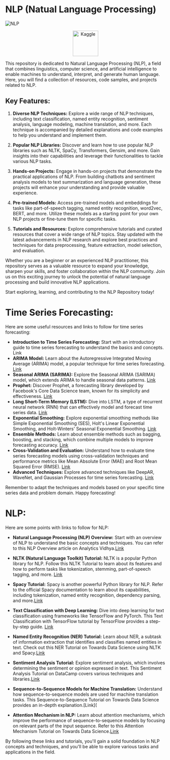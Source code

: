# **NLP (Natual Language Processing)**

![NLP](https://github.com/Ramakm/NLP/assets/8182816/a9056eb0-3fc4-4fa9-ba05-3ebed4f00b47,{:width="50px"})

<p align="center">
  <a href="[NLP](https://www.kaggle.com/code/ramakrushnamohapatra/nlp-syntactic-processing)">
    <img src="https://img.shields.io/badge/-Kaggle-blue?style=flat&logo=kaggle" alt="Kaggle" width="80">
  </a>
</p>

This repository is dedicated to Natural Language Processing (NLP), a field that combines linguistics, computer science, and artificial intelligence to enable machines to understand, interpret, and generate human language. Here, you will find a collection of resources, code samples, and projects related to NLP.

## **Key Features:**

1. **Diverse NLP Techniques:** Explore a wide range of NLP techniques, including text classification, named entity recognition, sentiment analysis, language modeling, machine translation, and more. Each technique is accompanied by detailed explanations and code examples to help you understand and implement them.

2. **Popular NLP Libraries:** Discover and learn how to use popular NLP libraries such as NLTK, SpaCy, Transformers, Gensim, and more. Gain insights into their capabilities and leverage their functionalities to tackle various NLP tasks.

3. **Hands-on Projects:** Engage in hands-on projects that demonstrate the practical applications of NLP. From building chatbots and sentiment analysis models to text summarization and language generation, these projects will enhance your understanding and provide valuable experience.

4. **Pre-trained Models:** Access pre-trained models and embeddings for tasks like part-of-speech tagging, named entity recognition, word2vec, BERT, and more. Utilize these models as a starting point for your own NLP projects or fine-tune them for specific tasks.

5. **Tutorials and Resources:** Explore comprehensive tutorials and curated resources that cover a wide range of NLP topics. Stay updated with the latest advancements in NLP research and explore best practices and techniques for data preprocessing, feature extraction, model selection, and evaluation.

Whether you are a beginner or an experienced NLP practitioner, this repository serves as a valuable resource to expand your knowledge, sharpen your skills, and foster collaboration within the NLP community. Join us on this exciting journey to unlock the potential of natural language processing and build innovative NLP applications.

Start exploring, learning, and contributing to the NLP Repository today!

# **Time Series Forecasting:**

Here are some useful resources and links to follow for time series forecasting:

* **Introduction to Time Series Forecasting:** Start with an introductory guide to time series forecasting to understand the basics and concepts. Link
* **ARIMA Model:** Learn about the Autoregressive Integrated Moving Average (ARIMA) model, a popular technique for time series forecasting. [Link](https://machinelearningmastery.com/arima-for-time-series-forecasting-with-python/)
* **Seasonal ARIMA (SARIMA):** Explore the Seasonal ARIMA (SARIMA) model, which extends ARIMA to handle seasonal data patterns. [Link](https://towardsdatascience.com/an-end-to-end-project-on-time-series-analysis-and-forecasting-with-python-4835e6bf050b)
* **Prophet:** Discover Prophet, a forecasting library developed by Facebook's Core Data Science team, known for its simplicity and effectiveness. [Link](https://facebook.github.io/prophet/)
* **Long Short-Term Memory (LSTM):** Dive into LSTM, a type of recurrent neural network (RNN) that can effectively model and forecast time series data. [Link](https://machinelearningmastery.com/how-to-develop-lstm-models-for-time-series-forecasting/)
* **Exponential Smoothing:** Explore exponential smoothing methods like Simple Exponential Smoothing (SES), Holt's Linear Exponential Smoothing, and Holt-Winters' Seasonal Exponential Smoothing. [Link](https://machinelearningmastery.com/time-series-forecasting-performance-measures-with-python/)
* **Ensemble Methods:** Learn about ensemble methods such as bagging, boosting, and stacking, which combine multiple models to improve forecasting accuracy. [Link](https://www.toptal.com/machine-learning/ensemble-methods-machine-learning)
* **Cross-Validation and Evaluation:** Understand how to evaluate time series forecasting models using cross-validation techniques and performance metrics like Mean Absolute Error (MAE) and Root Mean Squared Error (RMSE). [Link](https://machinelearningmastery.com/time-series-forecasting-performance-measures-with-python/)
* **Advanced Techniques:** Explore advanced techniques like DeepAR, WaveNet, and Gaussian Processes for time series forecasting. 
[Link](https://towardsdatascience.com/deepar-mastering-time-series-forecasting-with-deep-learning-bc717771ce85)

Remember to adapt the techniques and models based on your specific time series data and problem domain. Happy forecasting!

# **NLP:**

Here are some points with links to follow for NLP:

* **Natural Language Processing (NLP) Overview:** Start with an overview of NLP to understand the basic concepts and techniques. You can refer to this NLP Overview article on Analytics Vidhya.[Link](https://www.analyticsvidhya.com/blog/2020/01/first-text-classification-in-pytorch/)

* **NLTK (Natural Language Toolkit) Tutorial:** NLTK is a popular Python library for NLP. Follow this NLTK Tutorial to learn about its features and how to perform tasks like tokenization, stemming, part-of-speech tagging, and more. [Link](https://www.nltk.org/book/)

* **Spacy Tutorial:** Spacy is another powerful Python library for NLP. Refer to the official Spacy documentation to learn about its capabilities, including tokenization, named entity recognition, dependency parsing, and more.[Link](https://spacy.io/usage)

* **Text Classification with Deep Learning:** Dive into deep learning for text classification using frameworks like TensorFlow and PyTorch. This Text Classification with TensorFlow tutorial by TensorFlow provides a step-by-step guide. [Link](https://www.tensorflow.org/tutorials/keras/text_classification)

* **Named Entity Recognition (NER) Tutorial:** Learn about NER, a subtask of information extraction that identifies and classifies named entities in text. Check out this NER Tutorial on Towards Data Science using NLTK and Spacy.[Link](https://towardsdatascience.com/named-entity-recognition-with-nltk-and-spacy-8c4a7d88e7da)

* **Sentiment Analysis Tutorial:** Explore sentiment analysis, which involves determining the sentiment or opinion expressed in text. This Sentiment Analysis Tutorial on DataCamp covers various techniques and libraries.[Link](https://www.datacamp.com/tutorial/simplifying-sentiment-analysis-python)

* **Sequence-to-Sequence Models for Machine Translation:** Understand how sequence-to-sequence models are used for machine translation tasks. This Sequence-to-Sequence Tutorial on Towards Data Science provides an in-depth explanation.[Link](

* **Attention Mechanism in NLP:** Learn about attention mechanisms, which improve the performance of sequence-to-sequence models by focusing on relevant parts of the input sequence. Refer to this Attention Mechanism Tutorial on Towards Data Science.[Link](https://towardsdatascience.com/attn-illustrated-attention-5ec4ad276ee3)

By following these links and tutorials, you'll gain a solid foundation in NLP concepts and techniques, and you'll be able to explore various tasks and applications in the field.

